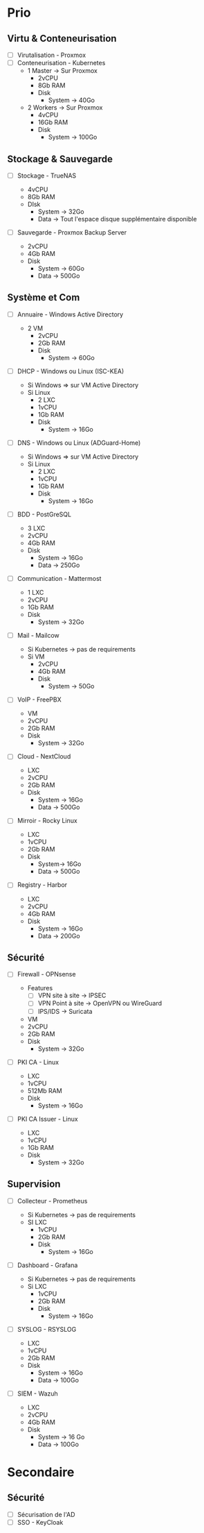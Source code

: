# Prio
## Virtu & Conteneurisation
- [ ] Virutalisation - Proxmox
- [ ] Conteneurisation - Kubernetes 
	- 1 Master -> Sur Proxmox
		- 2vCPU
		- 8Gb RAM
		- Disk
			- System -> 40Go
	- 2 Workers -> Sur Proxmox
		- 4vCPU
		- 16Gb RAM
		- Disk
			- System -> 100Go

## Stockage & Sauvegarde
- [ ] Stockage - TrueNAS
	- 4vCPU
	- 8Gb RAM
	- DIsk
		- System -> 32Go
		- Data -> Tout l'espace disque supplémentaire disponible

- [ ] Sauvegarde - Proxmox Backup Server
	- 2vCPU
	- 4Gb RAM
	- Disk
		- System -> 60Go
		- Data -> 500Go

## Système et Com
- [ ] Annuaire - Windows Active Directory
	- 2 VM
		- 2vCPU
		- 2Gb RAM
		- Disk
			- System -> 60Go

- [ ] DHCP - Windows ou Linux (ISC-KEA)
	- Si Windows => sur VM Active Directory
	- Si Linux
		- 2 LXC
		- 1vCPU
		- 1Gb RAM
		- Disk
			- System -> 16Go

- [ ] DNS - Windows ou Linux (ADGuard-Home)
	- Si Windows => sur VM Active Directory
	- Si Linux
		- 2 LXC
		- 1vCPU
		- 1Gb RAM
		- Disk
			- System -> 16Go

- [ ] BDD - PostGreSQL
	- 3 LXC
	- 2vCPU
	- 4Gb RAM
	- Disk
		- System -> 16Go
		- Data -> 250Go

- [ ] Communication - Mattermost 
	- 1 LXC
	- 2vCPU
	- 1Gb RAM
	- Disk
		- System -> 32Go

- [ ] Mail - Mailcow
	- Si Kubernetes -> pas de requirements
	- Si VM
		- 2vCPU
		- 4Gb RAM
		- Disk
			- System -> 50Go

- [ ] VoIP - FreePBX
	- VM
	- 2vCPU
	- 2Gb RAM
	- Disk
		- System -> 32Go

- [ ] Cloud - NextCloud
	- LXC
	- 2vCPU
	- 2Gb RAM
	- Disk
		- System -> 16Go
		- Data -> 500Go
 - [ ] Mirroir - Rocky Linux
	 - LXC
	 - 1vCPU
	 - 2Gb RAM
	 - Disk
		- System-> 16Go
		- Data -> 500Go
- [ ] Registry - Harbor
	- LXC
	- 2vCPU
	- 4Gb RAM
	- Disk
		- System -> 16Go
		- Data -> 200Go
## Sécurité
- [ ] Firewall - OPNsense
	- Features
		- [ ] VPN site à site -> IPSEC
		- [ ] VPN Point à site -> OpenVPN ou WireGuard
		- [ ] IPS/IDS -> Suricata
	- VM
	- 2vCPU
	- 2Gb RAM
	- Disk
		- System -> 32Go

- [ ] PKI CA - Linux
	- LXC
	- 1vCPU
	- 512Mb RAM
	- Disk
		- System -> 16Go

- [ ] PKI CA Issuer - Linux
	- LXC
	- 1vCPU
	- 1Gb RAM
	- Disk
		- System -> 32Go

## Supervision
- [ ] Collecteur - Prometheus
	- Si Kubernetes -> pas de requirements
	- SI LXC
		- 1vCPU
		- 2Gb RAM
		- Disk
			- System -> 16Go

- [ ] Dashboard - Grafana
	- Si Kubernetes -> pas de requirements
	- Si LXC
		- 1vCPU
		- 2Gb RAM
		- Disk
			- System -> 16Go

- [ ] SYSLOG - RSYSLOG
	- LXC
	- 1vCPU
	- 2Gb RAM
	- Disk
		- System -> 16Go
		- Data -> 100Go

- [ ] SIEM - Wazuh
	- LXC 
	- 2vCPU
	- 4Gb RAM
	- Disk
		- System -> 16 Go
		- Data -> 100Go

# Secondaire

## Sécurité
- [ ] Sécurisation de l'AD
- [ ] SSO - KeyCloak